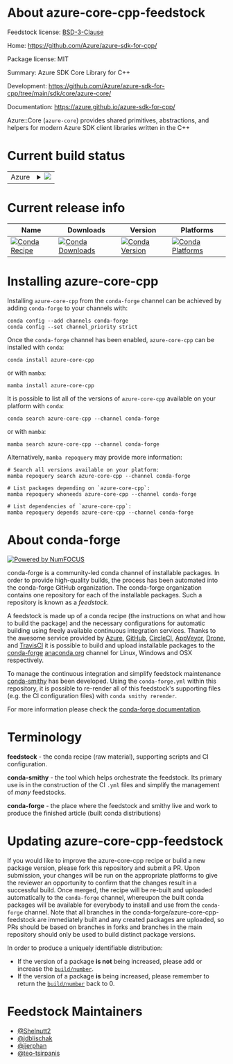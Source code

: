 About azure-core-cpp-feedstock
==============================

Feedstock license: [BSD-3-Clause](https://github.com/conda-forge/azure-core-cpp-feedstock/blob/main/LICENSE.txt)

Home: https://github.com/Azure/azure-sdk-for-cpp/

Package license: MIT

Summary: Azure SDK Core Library for C++

Development: https://github.com/Azure/azure-sdk-for-cpp/tree/main/sdk/core/azure-core/

Documentation: https://azure.github.io/azure-sdk-for-cpp/

Azure::Core (`azure-core`) provides shared primitives, abstractions, and helpers for modern Azure SDK client libraries written in the C++

Current build status
====================


<table>
    
  <tr>
    <td>Azure</td>
    <td>
      <details>
        <summary>
          <a href="https://dev.azure.com/conda-forge/feedstock-builds/_build/latest?definitionId=20083&branchName=main">
            <img src="https://dev.azure.com/conda-forge/feedstock-builds/_apis/build/status/azure-core-cpp-feedstock?branchName=main">
          </a>
        </summary>
        <table>
          <thead><tr><th>Variant</th><th>Status</th></tr></thead>
          <tbody><tr>
              <td>linux_64</td>
              <td>
                <a href="https://dev.azure.com/conda-forge/feedstock-builds/_build/latest?definitionId=20083&branchName=main">
                  <img src="https://dev.azure.com/conda-forge/feedstock-builds/_apis/build/status/azure-core-cpp-feedstock?branchName=main&jobName=linux&configuration=linux%20linux_64_" alt="variant">
                </a>
              </td>
            </tr><tr>
              <td>linux_aarch64</td>
              <td>
                <a href="https://dev.azure.com/conda-forge/feedstock-builds/_build/latest?definitionId=20083&branchName=main">
                  <img src="https://dev.azure.com/conda-forge/feedstock-builds/_apis/build/status/azure-core-cpp-feedstock?branchName=main&jobName=linux&configuration=linux%20linux_aarch64_" alt="variant">
                </a>
              </td>
            </tr><tr>
              <td>linux_ppc64le</td>
              <td>
                <a href="https://dev.azure.com/conda-forge/feedstock-builds/_build/latest?definitionId=20083&branchName=main">
                  <img src="https://dev.azure.com/conda-forge/feedstock-builds/_apis/build/status/azure-core-cpp-feedstock?branchName=main&jobName=linux&configuration=linux%20linux_ppc64le_" alt="variant">
                </a>
              </td>
            </tr><tr>
              <td>osx_64</td>
              <td>
                <a href="https://dev.azure.com/conda-forge/feedstock-builds/_build/latest?definitionId=20083&branchName=main">
                  <img src="https://dev.azure.com/conda-forge/feedstock-builds/_apis/build/status/azure-core-cpp-feedstock?branchName=main&jobName=osx&configuration=osx%20osx_64_" alt="variant">
                </a>
              </td>
            </tr><tr>
              <td>osx_arm64</td>
              <td>
                <a href="https://dev.azure.com/conda-forge/feedstock-builds/_build/latest?definitionId=20083&branchName=main">
                  <img src="https://dev.azure.com/conda-forge/feedstock-builds/_apis/build/status/azure-core-cpp-feedstock?branchName=main&jobName=osx&configuration=osx%20osx_arm64_" alt="variant">
                </a>
              </td>
            </tr><tr>
              <td>win_64</td>
              <td>
                <a href="https://dev.azure.com/conda-forge/feedstock-builds/_build/latest?definitionId=20083&branchName=main">
                  <img src="https://dev.azure.com/conda-forge/feedstock-builds/_apis/build/status/azure-core-cpp-feedstock?branchName=main&jobName=win&configuration=win%20win_64_" alt="variant">
                </a>
              </td>
            </tr>
          </tbody>
        </table>
      </details>
    </td>
  </tr>
</table>

Current release info
====================

| Name | Downloads | Version | Platforms |
| --- | --- | --- | --- |
| [![Conda Recipe](https://img.shields.io/badge/recipe-azure--core--cpp-green.svg)](https://anaconda.org/conda-forge/azure-core-cpp) | [![Conda Downloads](https://img.shields.io/conda/dn/conda-forge/azure-core-cpp.svg)](https://anaconda.org/conda-forge/azure-core-cpp) | [![Conda Version](https://img.shields.io/conda/vn/conda-forge/azure-core-cpp.svg)](https://anaconda.org/conda-forge/azure-core-cpp) | [![Conda Platforms](https://img.shields.io/conda/pn/conda-forge/azure-core-cpp.svg)](https://anaconda.org/conda-forge/azure-core-cpp) |

Installing azure-core-cpp
=========================

Installing `azure-core-cpp` from the `conda-forge` channel can be achieved by adding `conda-forge` to your channels with:

```
conda config --add channels conda-forge
conda config --set channel_priority strict
```

Once the `conda-forge` channel has been enabled, `azure-core-cpp` can be installed with `conda`:

```
conda install azure-core-cpp
```

or with `mamba`:

```
mamba install azure-core-cpp
```

It is possible to list all of the versions of `azure-core-cpp` available on your platform with `conda`:

```
conda search azure-core-cpp --channel conda-forge
```

or with `mamba`:

```
mamba search azure-core-cpp --channel conda-forge
```

Alternatively, `mamba repoquery` may provide more information:

```
# Search all versions available on your platform:
mamba repoquery search azure-core-cpp --channel conda-forge

# List packages depending on `azure-core-cpp`:
mamba repoquery whoneeds azure-core-cpp --channel conda-forge

# List dependencies of `azure-core-cpp`:
mamba repoquery depends azure-core-cpp --channel conda-forge
```


About conda-forge
=================

[![Powered by
NumFOCUS](https://img.shields.io/badge/powered%20by-NumFOCUS-orange.svg?style=flat&colorA=E1523D&colorB=007D8A)](https://numfocus.org)

conda-forge is a community-led conda channel of installable packages.
In order to provide high-quality builds, the process has been automated into the
conda-forge GitHub organization. The conda-forge organization contains one repository
for each of the installable packages. Such a repository is known as a *feedstock*.

A feedstock is made up of a conda recipe (the instructions on what and how to build
the package) and the necessary configurations for automatic building using freely
available continuous integration services. Thanks to the awesome service provided by
[Azure](https://azure.microsoft.com/en-us/services/devops/), [GitHub](https://github.com/),
[CircleCI](https://circleci.com/), [AppVeyor](https://www.appveyor.com/),
[Drone](https://cloud.drone.io/welcome), and [TravisCI](https://travis-ci.com/)
it is possible to build and upload installable packages to the
[conda-forge](https://anaconda.org/conda-forge) [anaconda.org](https://anaconda.org/)
channel for Linux, Windows and OSX respectively.

To manage the continuous integration and simplify feedstock maintenance
[conda-smithy](https://github.com/conda-forge/conda-smithy) has been developed.
Using the ``conda-forge.yml`` within this repository, it is possible to re-render all of
this feedstock's supporting files (e.g. the CI configuration files) with ``conda smithy rerender``.

For more information please check the [conda-forge documentation](https://conda-forge.org/docs/).

Terminology
===========

**feedstock** - the conda recipe (raw material), supporting scripts and CI configuration.

**conda-smithy** - the tool which helps orchestrate the feedstock.
                   Its primary use is in the construction of the CI ``.yml`` files
                   and simplify the management of *many* feedstocks.

**conda-forge** - the place where the feedstock and smithy live and work to
                  produce the finished article (built conda distributions)


Updating azure-core-cpp-feedstock
=================================

If you would like to improve the azure-core-cpp recipe or build a new
package version, please fork this repository and submit a PR. Upon submission,
your changes will be run on the appropriate platforms to give the reviewer an
opportunity to confirm that the changes result in a successful build. Once
merged, the recipe will be re-built and uploaded automatically to the
`conda-forge` channel, whereupon the built conda packages will be available for
everybody to install and use from the `conda-forge` channel.
Note that all branches in the conda-forge/azure-core-cpp-feedstock are
immediately built and any created packages are uploaded, so PRs should be based
on branches in forks and branches in the main repository should only be used to
build distinct package versions.

In order to produce a uniquely identifiable distribution:
 * If the version of a package **is not** being increased, please add or increase
   the [``build/number``](https://docs.conda.io/projects/conda-build/en/latest/resources/define-metadata.html#build-number-and-string).
 * If the version of a package **is** being increased, please remember to return
   the [``build/number``](https://docs.conda.io/projects/conda-build/en/latest/resources/define-metadata.html#build-number-and-string)
   back to 0.

Feedstock Maintainers
=====================

* [@Shelnutt2](https://github.com/Shelnutt2/)
* [@jdblischak](https://github.com/jdblischak/)
* [@jjerphan](https://github.com/jjerphan/)
* [@teo-tsirpanis](https://github.com/teo-tsirpanis/)


<!-- dummy commit to enable rerendering -->

